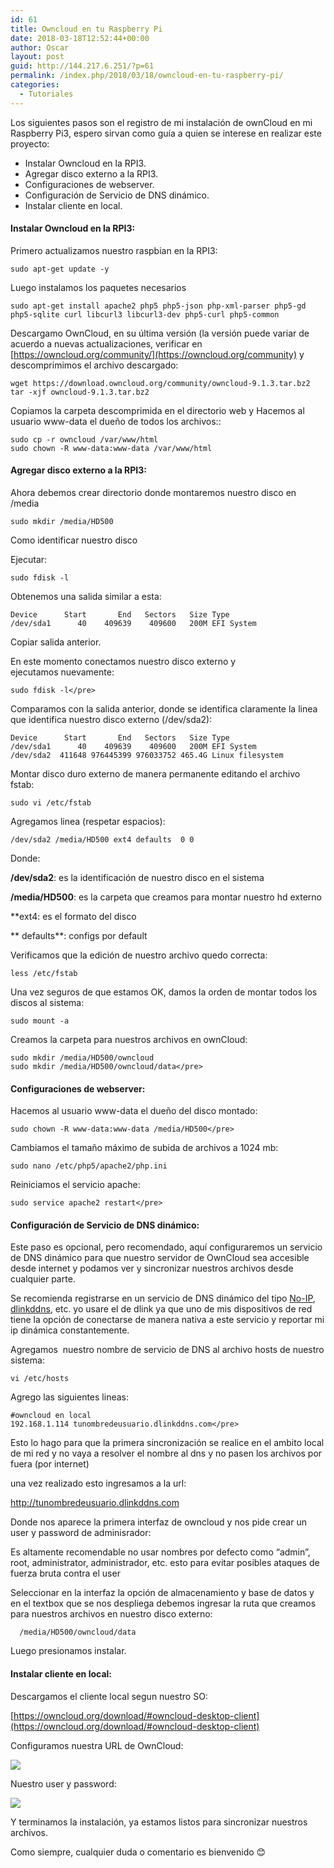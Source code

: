 ```yaml
---
id: 61
title: Owncloud en tu Raspberry Pi
date: 2018-03-18T12:52:44+00:00
author: Oscar
layout: post
guid: http://144.217.6.251/?p=61
permalink: /index.php/2018/03/18/owncloud-en-tu-raspberry-pi/
categories:
  - Tutoriales
---
```

  
  
Los siguientes pasos son el registro de mi instalación de ownCloud en mi Raspberry Pi3, espero sirvan como guía a quien se interese en realizar este proyecto:

  * Instalar Owncloud en la RPI3.
  * Agregar disco externo a la RPI3.
  * Configuraciones de webserver.
  * Configuración de Servicio de DNS dinámico.
  * Instalar cliente en local.

#### Instalar Owncloud en la RPI3:


Primero actualizamos nuestro raspbian en la RPI3:


    sudo apt-get update -y

Luego instalamos los paquetes necesarios

    sudo apt-get install apache2 php5 php5-json php-xml-parser php5-gd php5-sqlite curl libcurl3 libcurl3-dev php5-curl php5-common


  Descargamo OwnCloud, en su última versión (la versión puede variar de acuerdo a nuevas actualizaciones, verificar en [https://owncloud.org/community/](https://owncloud.org/community) y descomprimimos el archivo descargado:


    wget https://download.owncloud.org/community/owncloud-9.1.3.tar.bz2
    tar -xjf owncloud-9.1.3.tar.bz2


  Copiamos la carpeta descomprimida en el directorio web y Hacemos al usuario www-data el dueño de todos los archivos::

    sudo cp -r owncloud /var/www/html
    sudo chown -R www-data:www-data /var/www/html



#### Agregar disco externo a la RPI3:


Ahora debemos crear directorio donde montaremos nuestro disco en /media

    sudo mkdir /media/HD500

Como identificar nuestro disco

 Ejecutar:
 
    sudo fdisk -l
Obtenemos una salida similar a esta:

    Device      Start       End   Sectors   Size Type
    /dev/sda1      40    409639    409600   200M EFI System


  Copiar salida anterior.

  En este momento conectamos nuestro disco externo y ejecutamos nuevamente:


    sudo fdisk -l</pre>


  Comparamos con la salida anterior, donde se identifica claramente la linea que identifica nuestro disco externo (/dev/sda2):

    Device      Start       End   Sectors   Size Type
    /dev/sda1      40    409639    409600   200M EFI System
    /dev/sda2  411648 976445399 976033752 465.4G Linux filesystem



  Montar disco duro externo de manera permanente editando el archivo fstab:

    sudo vi /etc/fstab


  Agregamos linea (respetar espacios):

    /dev/sda2 /media/HD500 ext4 defaults  0 0

  Donde:

  **/dev/sda2**: es la identificación de nuestro disco en el sistema


  **/media/HD500**: es la carpeta que creamos para montar nuestro hd externo

  **ext4: es el formato del disco

 ** defaults**: configs por default


  Verificamos que la edición de nuestro archivo quedo correcta:


    less /etc/fstab

Una vez seguros de que estamos OK, damos la orden de montar todos los discos al sistema:

    sudo mount -a


  Creamos la carpeta para nuestros archivos en ownCloud:


    sudo mkdir /media/HD500/owncloud
    sudo mkdir /media/HD500/owncloud/data</pre>


#### Configuraciones de webserver:</span>

  Hacemos al usuario www-data el dueño del disco montado:

    sudo chown -R www-data:www-data /media/HD500</pre>


  Cambiamos el tamaño máximo de subida de archivos a 1024 mb:
  
    sudo nano /etc/php5/apache2/php.ini


  Reiniciamos el servicio apache:

    sudo service apache2 restart</pre>
  
#### Configuración de Servicio de DNS dinámico:

  Este paso es opcional, pero recomendado, aquí configuraremos un servicio de DNS dinámico para que nuestro servidor de OwnCloud sea accesible desde internet y podamos ver y sincronizar nuestros archivos desde cualquier parte.


  Se recomienda registrarse en un servicio de DNS dinámico del tipo <a href="https://www.noip.com">No-IP</a>, <a href="https://www.dlinkddns.com">dlinkddns</a>, etc. yo usare el de dlink ya que uno de mis dispositivos de red tiene la opción de conectarse de manera nativa a este servicio y reportar mi ip dinámica constantemente.


  Agregamos  nuestro nombre de servicio de DNS al archivo hosts de nuestro sistema:

    vi /etc/hosts


  Agrego las siguientes lineas:
  
    #owncloud en local
    192.168.1.114 tunombredeusuario.dlinkddns.com</pre>
 
 
  Esto lo hago para que la primera sincronización se realice en el ambito local de mi red y no vaya a resolver el nombre al dns y no pasen los archivos por fuera (por internet)


  una vez realizado esto ingresamos a la url:


  http://tunombredeusuario.dlinkddns.com




  Donde nos aparece la primera interfaz de owncloud y nos pide crear un user y password de adminisrador:


  Es altamente recomendable no usar nombres por defecto como &#8220;admin&#8221;, root, administrator, administrador, etc. esto para evitar posibles ataques de fuerza bruta contra el user


  Seleccionar en la interfaz la opción de almacenamiento y base de datos y en el textbox que se nos despliega debemos ingresar la ruta que creamos para nuestros archivos en nuestro disco externo:
 
      /media/HD500/owncloud/data

  Luego presionamos instalar.



#### Instalar cliente en local:

  Descargamos el cliente local segun nuestro SO:

[https://owncloud.org/download/#owncloud-desktop-client](https://owncloud.org/download/#owncloud-desktop-client)

Configuramos nuestra URL de OwnCloud:

![](https://www.oscarhenriquezg.net/images/2018/03/owncloud01-300x192.png)

  Nuestro user y password:

![](https://www.oscarhenriquezg.net/images/2018/03/owncloud02-300x162.png)


  Y terminamos la instalación, ya estamos listos para sincronizar nuestros archivos.

Como siempre, cualquier duda o comentario es bienvenido 😊
